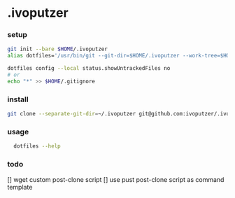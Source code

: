 # .ivoputzer

### setup
```sh
git init --bare $HOME/.ivoputzer
alias dotfiles='/usr/bin/git --git-dir=$HOME/.ivoputzer --work-tree=$HOME'

dotfiles config --local status.showUntrackedFiles no
# or
echo "*" >> $HOME/.gitignore
```

### install
```sh
git clone --separate-git-dir=~/.ivoputzer git@github.com:ivoputzer/.ivoputzer.git $HOME
```

### usage
```sh
  dotfiles --help
```

### todo
[] wget custom post-clone script
[] use pust post-clone script as command template
